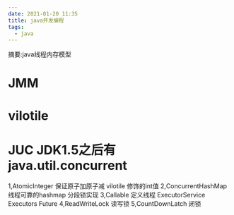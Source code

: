 ```yaml
---
date: 2021-01-20 11:35
title: java并发编程
tags:
  - java
---
```


摘要:java线程内存模型
<!--more-->
# JMM

# vilotile

# JUC JDK1.5之后有 java.util.concurrent 
1,AtomicInteger 保证原子加原子减 vilotile 修饰的int值
2,ConcurrentHashMap  线程可靠的hashmap 分段锁实现
3,Callable  定义线程 ExecutorService Executors Future
4,ReadWriteLock 读写锁 
5,CountDownLatch 闭锁